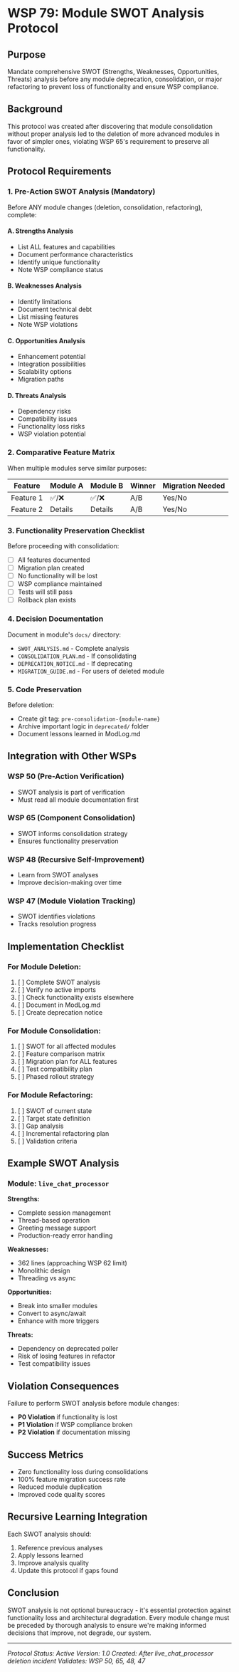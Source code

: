 # WSP 79: Module SWOT Analysis Protocol

## Purpose
Mandate comprehensive SWOT (Strengths, Weaknesses, Opportunities, Threats) analysis before any module deprecation, consolidation, or major refactoring to prevent loss of functionality and ensure WSP compliance.

## Background
This protocol was created after discovering that module consolidation without proper analysis led to the deletion of more advanced modules in favor of simpler ones, violating WSP 65's requirement to preserve all functionality.

## Protocol Requirements

### 1. Pre-Action SWOT Analysis (Mandatory)

Before ANY module changes (deletion, consolidation, refactoring), complete:

#### A. Strengths Analysis
- List ALL features and capabilities
- Document performance characteristics
- Identify unique functionality
- Note WSP compliance status

#### B. Weaknesses Analysis
- Identify limitations
- Document technical debt
- List missing features
- Note WSP violations

#### C. Opportunities Analysis
- Enhancement potential
- Integration possibilities
- Scalability options
- Migration paths

#### D. Threats Analysis
- Dependency risks
- Compatibility issues
- Functionality loss risks
- WSP violation potential

### 2. Comparative Feature Matrix

When multiple modules serve similar purposes:

| Feature | Module A | Module B | Winner | Migration Needed |
|---------|----------|----------|---------|------------------|
| Feature 1 | ✅/❌ | ✅/❌ | A/B | Yes/No |
| Feature 2 | Details | Details | A/B | Yes/No |

### 3. Functionality Preservation Checklist

Before proceeding with consolidation:

- [ ] All features documented
- [ ] Migration plan created
- [ ] No functionality will be lost
- [ ] WSP compliance maintained
- [ ] Tests will still pass
- [ ] Rollback plan exists

### 4. Decision Documentation

Document in module's `docs/` directory:
- `SWOT_ANALYSIS.md` - Complete analysis
- `CONSOLIDATION_PLAN.md` - If consolidating
- `DEPRECATION_NOTICE.md` - If deprecating
- `MIGRATION_GUIDE.md` - For users of deleted module

### 5. Code Preservation

Before deletion:
- Create git tag: `pre-consolidation-{module-name}`
- Archive important logic in `deprecated/` folder
- Document lessons learned in ModLog.md

## Integration with Other WSPs

### WSP 50 (Pre-Action Verification)
- SWOT analysis is part of verification
- Must read all module documentation first

### WSP 65 (Component Consolidation)
- SWOT informs consolidation strategy
- Ensures functionality preservation

### WSP 48 (Recursive Self-Improvement)
- Learn from SWOT analyses
- Improve decision-making over time

### WSP 47 (Module Violation Tracking)
- SWOT identifies violations
- Tracks resolution progress

## Implementation Checklist

### For Module Deletion:
1. [ ] Complete SWOT analysis
2. [ ] Verify no active imports
3. [ ] Check functionality exists elsewhere
4. [ ] Document in ModLog.md
5. [ ] Create deprecation notice

### For Module Consolidation:
1. [ ] SWOT for all affected modules
2. [ ] Feature comparison matrix
3. [ ] Migration plan for ALL features
4. [ ] Test compatibility plan
5. [ ] Phased rollout strategy

### For Module Refactoring:
1. [ ] SWOT of current state
2. [ ] Target state definition
3. [ ] Gap analysis
4. [ ] Incremental refactoring plan
5. [ ] Validation criteria

## Example SWOT Analysis

### Module: `live_chat_processor`
**Strengths:**
- Complete session management
- Thread-based operation
- Greeting message support
- Production-ready error handling

**Weaknesses:**
- 362 lines (approaching WSP 62 limit)
- Monolithic design
- Threading vs async

**Opportunities:**
- Break into smaller modules
- Convert to async/await
- Enhance with more triggers

**Threats:**
- Dependency on deprecated poller
- Risk of losing features in refactor
- Test compatibility issues

## Violation Consequences

Failure to perform SWOT analysis before module changes:
- **P0 Violation** if functionality is lost
- **P1 Violation** if WSP compliance broken
- **P2 Violation** if documentation missing

## Success Metrics

- Zero functionality loss during consolidations
- 100% feature migration success rate
- Reduced module duplication
- Improved code quality scores

## Recursive Learning Integration

Each SWOT analysis should:
1. Reference previous analyses
2. Apply lessons learned
3. Improve analysis quality
4. Update this protocol if gaps found

## Conclusion

SWOT analysis is not optional bureaucracy - it's essential protection against functionality loss and architectural degradation. Every module change must be preceded by thorough analysis to ensure we're making informed decisions that improve, not degrade, our system.

---

*Protocol Status: Active*
*Version: 1.0*
*Created: After live_chat_processor deletion incident*
*Validates: WSP 50, 65, 48, 47*